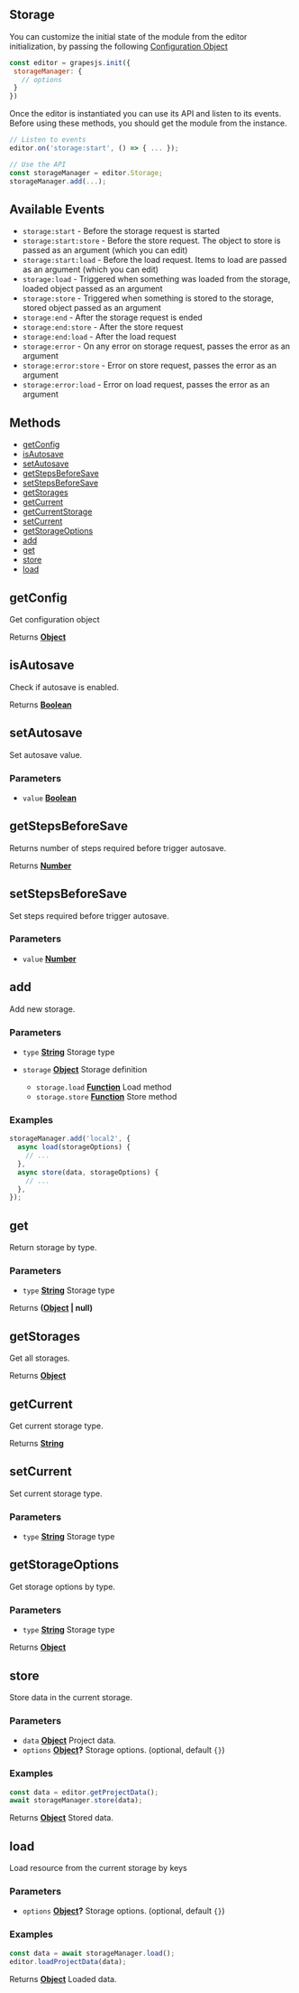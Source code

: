 <!-- Generated by documentation.js. Update this documentation by updating the source code. -->

## Storage

You can customize the initial state of the module from the editor initialization, by passing the following [Configuration Object][1]

```js
const editor = grapesjs.init({
 storageManager: {
   // options
 }
})
```

Once the editor is instantiated you can use its API and listen to its events. Before using these methods, you should get the module from the instance.

```js
// Listen to events
editor.on('storage:start', () => { ... });

// Use the API
const storageManager = editor.Storage;
storageManager.add(...);
```

## Available Events

*   `storage:start` - Before the storage request is started
*   `storage:start:store` - Before the store request. The object to store is passed as an argument (which you can edit)
*   `storage:start:load` - Before the load request. Items to load are passed as an argument (which you can edit)
*   `storage:load` - Triggered when something was loaded from the storage, loaded object passed as an argument
*   `storage:store` - Triggered when something is stored to the storage, stored object passed as an argument
*   `storage:end` - After the storage request is ended
*   `storage:end:store` - After the store request
*   `storage:end:load` - After the load request
*   `storage:error` - On any error on storage request, passes the error as an argument
*   `storage:error:store` - Error on store request, passes the error as an argument
*   `storage:error:load` - Error on load request, passes the error as an argument

## Methods

*   [getConfig][2]
*   [isAutosave][3]
*   [setAutosave][4]
*   [getStepsBeforeSave][5]
*   [setStepsBeforeSave][6]
*   [getStorages][7]
*   [getCurrent][8]
*   [getCurrentStorage][9]
*   [setCurrent][10]
*   [getStorageOptions][11]
*   [add][12]
*   [get][13]
*   [store][14]
*   [load][15]

## getConfig

Get configuration object

Returns **[Object][16]** 

## isAutosave

Check if autosave is enabled.

Returns **[Boolean][17]** 

## setAutosave

Set autosave value.

### Parameters

*   `value` **[Boolean][17]** 

## getStepsBeforeSave

Returns number of steps required before trigger autosave.

Returns **[Number][18]** 

## setStepsBeforeSave

Set steps required before trigger autosave.

### Parameters

*   `value` **[Number][18]** 

## add

Add new storage.

### Parameters

*   `type` **[String][19]** Storage type
*   `storage` **[Object][16]** Storage definition

    *   `storage.load` **[Function][20]** Load method
    *   `storage.store` **[Function][20]** Store method

### Examples

```javascript
storageManager.add('local2', {
  async load(storageOptions) {
    // ...
  },
  async store(data, storageOptions) {
    // ...
  },
});
```

## get

Return storage by type.

### Parameters

*   `type` **[String][19]** Storage type

Returns **([Object][16] | null)** 

## getStorages

Get all storages.

Returns **[Object][16]** 

## getCurrent

Get current storage type.

Returns **[String][19]** 

## setCurrent

Set current storage type.

### Parameters

*   `type` **[String][19]** Storage type

## getStorageOptions

Get storage options by type.

### Parameters

*   `type` **[String][19]** Storage type

Returns **[Object][16]** 

## store

Store data in the current storage.

### Parameters

*   `data` **[Object][16]** Project data.
*   `options` **[Object][16]?** Storage options. (optional, default `{}`)

### Examples

```javascript
const data = editor.getProjectData();
await storageManager.store(data);
```

Returns **[Object][16]** Stored data.

## load

Load resource from the current storage by keys

### Parameters

*   `options` **[Object][16]?** Storage options. (optional, default `{}`)

### Examples

```javascript
const data = await storageManager.load();
editor.loadProjectData(data);
```

Returns **[Object][16]** Loaded data.

[1]: https://github.com/GrapesJS/grapesjs/blob/master/src/storage_manager/config/config.ts

[2]: #getconfig

[3]: #isautosave

[4]: #setautosave

[5]: #getstepsbeforesave

[6]: #setstepsbeforesave

[7]: #getstorages

[8]: #getcurrent

[9]: #getcurrentstorage

[10]: #setcurrent

[11]: #getstorageoptions

[12]: #add

[13]: #get

[14]: #store

[15]: #load

[16]: https://developer.mozilla.org/docs/Web/JavaScript/Reference/Global_Objects/Object

[17]: https://developer.mozilla.org/docs/Web/JavaScript/Reference/Global_Objects/Boolean

[18]: https://developer.mozilla.org/docs/Web/JavaScript/Reference/Global_Objects/Number

[19]: https://developer.mozilla.org/docs/Web/JavaScript/Reference/Global_Objects/String

[20]: https://developer.mozilla.org/docs/Web/JavaScript/Reference/Statements/function
